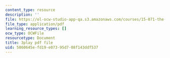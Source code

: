 ```yaml
---
content_type: resource
description: ''
file: https://ol-ocw-studio-app-qa.s3.amazonaws.com/courses/15-071-the-analytics-edge-spring-2017/5860645efd19e07395d708f143ddf537_0fWDzzMSk8I.pdf
file_type: application/pdf
learning_resource_types: []
ocw_type: OCWFile
resourcetype: Document
title: 3play pdf file
uid: 5860645e-fd19-e073-95d7-08f143ddf537
---
```

